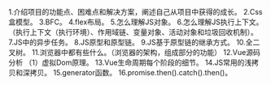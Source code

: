 1.介绍项目的功能点、困难点和解决方案，阐述自己从项目中获得的成长。
2.Css盒模型。
3.BFC。
4.flex布局。
5.怎么理解JS对象。
6.怎么理解JS执行上下文。（执行上下文（执行环境）、作用域链、变量对象、活动对象和垃圾回收机制）。
7.JS中的异步任务。
8.JS原型和原型链。
9.JS基于原型链的继承方式。
10.全二叉树。
11.浏览器中都有些什么。（浏览器的架构，组成部分的功能）
12.Vue源码分析
（1）虚拟Dom原理。
13.Vue生命周期每个阶段的细节。
14.JS常用的浅拷贝和深拷贝。
15.generator函数。
16.promise.then().catch().then()。